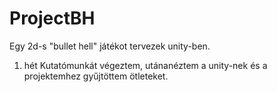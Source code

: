 # ProjectBH

Egy 2d-s "bullet hell" játékot tervezek unity-ben.

1. hét
  Kutatómunkát végeztem, utánanéztem a unity-nek és a projektemhez gyűjtöttem ötleteket.
